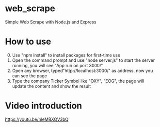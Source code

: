 # web_scrape
Simple Web Scrape with Node.js and Express

# How to use
0. Use "npm install" to install packages for first-time use
1. Open the command prompt and use "node server.js" to start the server running, you will see "App run on port 3000!"
2. Open any browser, typed"http://localhost:3000/" as address, now you can see the page
3. Type the company Ticker Symbol like "OXY", "EOG", the page will update the content and show the result

# Video introduction
https://youtu.be/nleMBXQV3bQ
